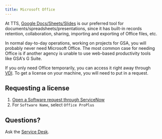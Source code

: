 ```yaml
---
title: Microsoft Office
---
```


At TTS, [Google Docs/Sheets/Slides]({{site.baseurl}}/google-drive/) is our preferred tool for documents/spreadsheets/presentations, since it has built-in records retention, collaboration, sharing, importing and exporting of Office files, etc.

In normal day-to-day operations, working on projects for GSA, you will probably never need Microsoft Office. The most common case for needing Office is if another agency is unable to use web-based productivity tools like GSA's G Suite.

If you only need Office temporarily, you can access it right away through [VDI](https://vdi.anywhere.gsa.gov). To get a license on your machine, you will need to put in a request.

## Requesting a license

1. [Open a Software request through ServiceNow](https://gsa.servicenowservices.com/sp/?id=sc_cat_item&sys_id=1bfdfdca78d3a400ce3ddff91a64940b)
1. For `Software Name`, select `Office ProPlus`

## Questions?

Ask the [Service Desk]({{site.baseurl}}/getting-started/tts-classes/gsa-internal-tools/#it-service-desk).
